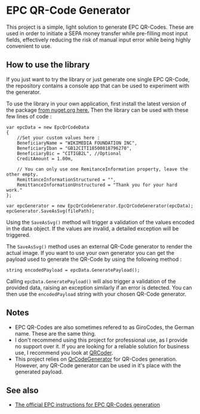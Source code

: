 # EPC QR-Code Generator

This project is a simple, light solution to generate EPC QR-Codes.
These are used in order to initiate a SEPA money transfer while pre-filling 
most input fields, effectively reducing the risk of manual input error while 
being highly convenient to use.

## How to use the library

If you just want to try the library or just generate one single EPC QR-Code, the 
repository contains a console app that can be used to experiment with the generator.

To use the library in your own application, first install the latest version of the 
package [from nuget.org here.](https://www.nuget.org/packages/XD.EpcQrCodeGenerator/)
Then the library can be used with these few lines of code :
```
var epcData = new EpcQrCodeData
{
    //Set your custom values here :
    BeneficiaryName = "WIKIMEDIA FOUNDATION INC",
    BeneficiaryIban = "GB12CITI18500818796270",
    BeneficiaryBic = "CITIGB2L", //Optional
    CreditAmount = 1.00m,

    // You can only use one RemitanceInformation property, leave the other empty.
    RemittanceInformationStructured = "",
    RemittanceInformationUnstructured = "Thank you for your hard work."
};

var epcGenerator = new EpcQrCodeGenerator.EpcQrCodeGenerator(epcData);
epcGenerator.SaveAsSvg(filePath);
```
Using the `SaveAsSvg()` method will trigger a validation of the values encoded 
in the data object. If the values are invalid, a detailed exception will be triggered.

The `SaveAsSvg()` method uses an external QR-Code generator to render the actual image.
If you want to use your own generator you can get the payload used to generate 
the QR-Code by using the following method :
``` 
string encodedPayload = epcData.GeneratePayload();
```
Calling `epcData.GeneratePayload()` will also trigger a validation of the provided
data, raising an exception similarly if an error is detected. You can then use the
`encodedPayload` string with your chosen QR-Code generator.

## Notes
 * EPC QR-Codes are also sometimes refered to as GiroCodes, the German name. 
 These are the same thing.
 * I don't recommend using this project for professional use, as I provide no 
 support over it. If you are looking for a reliable solution for business use, 
 I recommend you look at [QRCoder](https://github.com/codebude/QRCoder).
 * This project relies on [QrCodeGenerator](https://github.com/manuelbl/QrCodeGenerator) for QR-Codes generation. 
However, any QR-Code generator can be used in it's place with the generated payload.


## See also
 * [The official EPC instructions for EPC QR-Codes generation](https://www.europeanpaymentscouncil.eu/sites/default/files/KB/files/EPC069-12%20v2.1%20Quick%20Response%20Code%20-%20Guidelines%20to%20Enable%20the%20Data%20Capture%20for%20the%20Initiation%20of%20a%20SCT.pdf)
